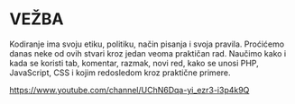 # VEŽBA

Kodiranje ima svoju etiku, politiku, način pisanja i svoja pravila. Proćićemo danas neke od ovih stvari kroz jedan veoma praktičan rad. Naučimo kako i kada se koristi tab, komentar, razmak, novi red, kako se unosi PHP, JavaScript, CSS i kojim redosledom kroz praktične primere.

https://www.youtube.com/channel/UChN6Dqa-yi_ezr3-i3p4k9Q

